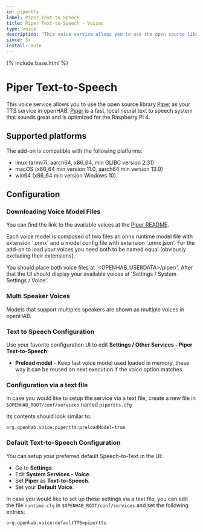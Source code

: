 ```yaml
---
id: pipertts
label: Piper Text-to-Speech
title: Piper Text-to-Speech - Voices
type: voice
description: "This voice service allows you to use the open source library [Piper](https://github.com/rhasspy/piper) as your TTS service in openHAB."
since: 3x
install: auto
---
```


<!-- Attention authors: Do not edit directly. Please add your changes to the appropriate source repository -->

{% include base.html %}

# Piper Text-to-Speech

This voice service allows you to use the open source library [Piper](https://github.com/rhasspy/piper) as your TTS service in openHAB.
[Piper](https://github.com/rhasspy/piper) is a fast, local neural text to speech system that sounds great and is optimized for the Raspberry Pi 4.

## Supported platforms

The add-on is compatible with the following platforms:

* linux (armv7l, aarch64, x86_64, min GLIBC version 2.31)
* macOS (x86_64 min version 11.0, aarch64 min version 13.0)
* win64 (x86_64 min version Windows 10).

## Configuration

### Downloading Voice Model Files

You can find the link to the available voices at the [Piper README](https://github.com/rhasspy/piper).

Each voice model is composed of two files an onnx runtime model file with extension '.onnx' and a model config file with extension '.onnx.json'.
For the add-on to load your voices you need both to be named equal (obviously excluding their extensions).

You should place both voice files at '<OPENHAB_USERDATA>/piper/'.
After that the UI should display your available voices at 'Settings / System Settings / Voice'.

### Multi Speaker Voices

Models that support multiples speakers are shown as multiple voices in openHAB.

### Text to Speech Configuration

Use your favorite configuration UI to edit **Settings / Other Services - Piper Text-to-Speech**:

* **Preload model** - Keep last voice model used loaded in memory, these way it can be reused on next execution if the voice option matches.

### Configuration via a text file

In case you would like to setup the service via a text file, create a new file in `$OPENHAB_ROOT/conf/services` named `pipertts.cfg`

Its contents should look similar to:

```text
org.openhab.voice.pipertts:preloadModel=true
```

### Default Text-to-Speech Configuration

You can setup your preferred default Speech-to-Text in the UI:

* Go to **Settings**.
* Edit **System Services - Voice**.
* Set **Piper** as **Text-to-Speech**.
* Set your **Default Voice**.

In case you would like to set up these settings via a text file, you can edit the file `runtime.cfg` in `$OPENHAB_ROOT/conf/services` and set the following entries:

```text
org.openhab.voice:defaultTTS=pipertts
```
